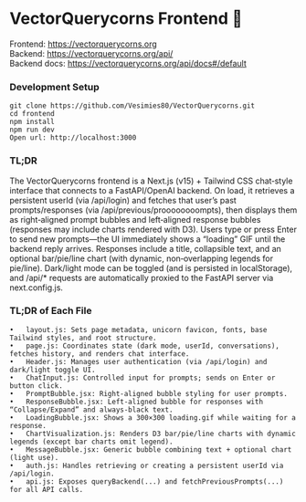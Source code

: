 # VectorQuerycorns Frontend 🦄

Frontend: https://vectorquerycorns.org  
Backend: https://vectorquerycorns.org/api/  
Backend docs: https://vectorquerycorns.org/api/docs#/default  

### Development Setup 

    git clone https://github.com/Vesimies80/VectorQuerycorns.git
    cd frontend
    npm install
    npm run dev
    Open url: http://localhost:3000

### TL;DR
The VectorQuerycorns frontend is a Next.js (v15) + Tailwind CSS chat‐style interface that connects to a FastAPI/OpenAI backend. On load, it retrieves a persistent userId (via /api/login) and fetches that user’s past prompts/responses (via /api/previous/proooooooompts), then displays them as right‐aligned prompt bubbles and left‐aligned response bubbles (responses may include charts rendered with D3). Users type or press Enter to send new prompts—the UI immediately shows a “loading” GIF until the backend reply arrives. Responses include a title, collapsible text, and an optional bar/pie/line chart (with dynamic, non‐overlapping legends for pie/line). Dark/light mode can be toggled (and is persisted in localStorage), and /api/* requests are automatically proxied to the FastAPI server via next.config.js.
    
### TL;DR of Each File
	•	layout.js: Sets page metadata, unicorn favicon, fonts, base Tailwind styles, and root structure.
	•	page.js: Coordinates state (dark mode, userId, conversations), fetches history, and renders chat interface.
	•	Header.js: Manages user authentication (via /api/login) and dark/light toggle UI.
	•	ChatInput.js: Controlled input for prompts; sends on Enter or button click.
	•	PromptBubble.jsx: Right‐aligned bubble styling for user prompts.
	•	ResponseBubble.jsx: Left‐aligned bubble for responses with “Collapse/Expand” and always‐black text.
	•	LoadingBubble.jsx: Shows a 300×300 loading.gif while waiting for a response.
	•	ChartVisualization.js: Renders D3 bar/pie/line charts with dynamic legends (except bar charts omit legend).
	•	MessageBubble.jsx: Generic bubble combining text + optional chart (light use).
	•	auth.js: Handles retrieving or creating a persistent userId via /api/login.
	•	api.js: Exposes queryBackend(...) and fetchPreviousPrompts(...) for all API calls.